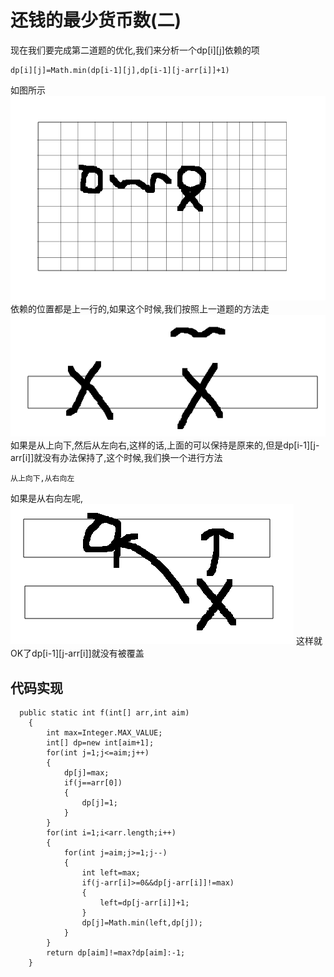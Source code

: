 # 还钱的最少货币数(二)
现在我们要完成第二道题的优化,我们来分析一个dp[i][j]依赖的项
```
dp[i][j]=Math.min(dp[i-1][j],dp[i-1][j-arr[i]]+1)
```
如图所示
![](_v_images/20190519181930580_1594235073.png)
依赖的位置都是上一行的,如果这个时候,我们按照上一道题的方法走
![](_v_images/20190519182051561_1156623652.png)
如果是从上向下,然后从左向右,这样的话,上面的可以保持是原来的,但是dp[i-1][j-arr[i]]就没有办法保持了,这个时候,我们换一个进行方法
```
从上向下,从右向左
```
如果是从右向左呢,
![](_v_images/20190519182505160_455428276.png)
这样就OK了dp[i-1][j-arr[i]]就没有被覆盖
## 代码实现
```
  public static int f(int[] arr,int aim)
    {
        int max=Integer.MAX_VALUE;
        int[] dp=new int[aim+1];
        for(int j=1;j<=aim;j++)
        {
            dp[j]=max;
            if(j==arr[0])
            {
                dp[j]=1;
            }
        }
        for(int i=1;i<arr.length;i++)
        {
            for(int j=aim;j>=1;j--)
            {
                int left=max;
                if(j-arr[i]>=0&&dp[j-arr[i]]!=max)
                {
                    left=dp[j-arr[i]]+1;
                }
                dp[j]=Math.min(left,dp[j]);
            }
        }
        return dp[aim]!=max?dp[aim]:-1;
    }
```
